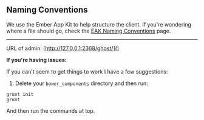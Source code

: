 ## Naming Conventions

We use the Ember App Kit to help structure the client. If you're wondering where a file should go, check the [EAK Naming Conventions](http://iamstef.net/ember-app-kit/guides/naming-conventions.html) page.

---------------------------

URL of admin: [http://127.0.0.1:2368/ghost/]()

**If you're having issues:**

If you can't seem to get things to work I have a few suggestions:

1.  Delete your `bower_components` directory and then run:

  ```
grunt init
grunt
  ```
  And then run the commands at top.